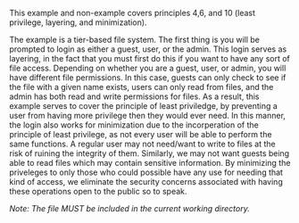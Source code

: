 This example and non-example covers principles 4,6, and 10 (least privilege, layering, and minimization). 

The example is a tier-based file system. The first thing is you will be prompted to login as either a guest, user, or the admin. This login serves as layering, in the fact that you must first do this if you want to have any sort of file access. Depending on whether you are a guest, user, or admin, you will have different file permissions. In this case, guests can only check to see if the file with a given name exists, users can only read from files, and the admin has both read and write permissions for files. As a result, this example serves to cover the principle of least priviledge, by preventing a user from having more privilege then they would ever need. In this manner, the login also works for minimization due to the incorperation of the principle of least privilege, as not every user will be able to perform the same functions. A regular user may not need/want to write to files at the risk of ruining the integrity of them. Similarly, we may not want guests being able to read files which may contain sensitive information. By minimizing the priveleges to only those who could possible have any use for needing that kind of access, we eliminate the security concerns associated with having these operations open to the public so to speak.

_Note: The file MUST be included in the current working directory._

